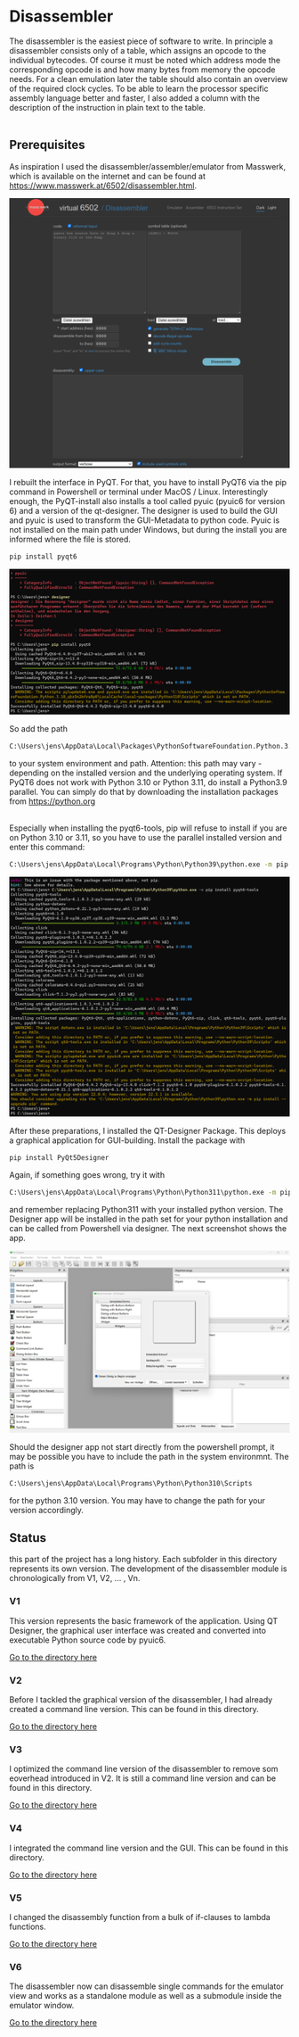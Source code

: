 # Disassembler
The disassembler is the easiest piece of software to write. In principle a disassembler consists only of a table, which assigns an opcode to the individual bytecodes. Of course it must be noted which address mode the corresponding opcode is and how many bytes from memory the opcode needs. For a clean emulation later the table should also contain an overview of the required clock cycles. To be able to learn the processor specific assembly language better and faster, I also added a column with the description of the instruction in plain text to the table.<br/><br/>

## Prerequisites 
As inspiration I used the disassembler/assembler/emulator from Masswerk, which is available on the internet and can be found at https://www.masswerk.at/6502/disassembler.html. 

![Masswerk_Disassembler](/images/masswerk-disassembler.png)

I rebuilt the interface in PyQT. For that, you have to install PyQT6 via the pip command in Powershell or terminal under MacOS / Linux. Interestingly enough, the PyQT-install also installs a tool called pyuic (pyuic6 for version 6) and a version of the qt-designer. The designer is used to build the GUI and pyuic is used to transform the GUI-Metadata to python code. Pyuic is not installed on the main path under Windows, but during the install you are informed where the file is stored.

```bash
pip install pyqt6
```

![PyQT_Install](/images/pyqt-install.png)

So add the path

```bash
C:\Users\jens\AppData\Local\Packages\PythonSoftwareFoundation.Python.3.10_qbz5n2kfra8p0\LocalCache\local-packages\Python310\Scripts
```

to your system environment and path. Attention: this path may vary - depending on the installed version and the underlying operating system. If PyQT6 does not work with Python 3.10 or Python 3.11, do install a Python3.9 parallel. You can simply do that by downloading the installation packages from https://python.org <br/><br/>

Especially when installing the pyqt6-tools, pip will refuse to install if you are on Python 3.10 or 3.11, so you have to use the parallel installed version and enter this command:

```bash
C:\Users\jens\AppData\Local\Programs\Python\Python39\python.exe -m pip install pyqt6-tools
```

![PyQT6_Tools_Install](/images/pyqt6-tools-39.png)

After these preparations, I installed the QT-Designer Package. This deploys a graphical application for GUI-building. Install the package with

```bash
pip install PyQt5Designer
```

Again, if something goes wrong, try it with

```bash
C:\Users\jens\AppData\Local\Programs\Python\Python311\python.exe -m pip install PyQt5Designer
```

and remember replacing Python311 with your installed python version. The Designer app will be installed in the path set for your python installation and can be called from Powershell via designer. The next screenshot shows the app.

![PyQT-Designer](/images/qt-designer.png)

Should the designer app not start directly from the powershell prompt, it may be possible you have to include the path in the system environmnt. The path is

```bash
C:\Users\jens\AppData\Local\Programs\Python\Python310\Scripts
```

for the python 3.10 version. You may have to change the path for your version accordingly.

## Status
this part of the project has a long history. Each subfolder in this directory represents its own version. The development of the disassembler module is chronologically from V1, V2, ... , Vn.

### V1
This version represents the basic framework of the application. Using QT Designer, the graphical user interface was created and converted into executable Python source code by pyuic6.

[Go to the directory here](https://github.com/jegali/CPyU/tree/main/Disassembler/v1)

### V2
Before I tackled the graphical version of the disassembler, I had already created a command line version. This can be found in this directory.

[Go to the directory here](https://github.com/jegali/CPyU/tree/main/Disassembler/v2)

### V3
I optimized the command line version of the disassembler to remove som eoverhead introduced in V2. It is still a command line version and can be found in this directory.

[Go to the directory here](https://github.com/jegali/CPyU/tree/main/Disassembler/v3)

### V4
I integrated the command line version and the GUI. This can be found in this directory.

[Go to the directory here](https://github.com/jegali/CPyU/tree/main/Disassembler/v4)

### V5
I changed the disassembly function from a bulk of if-clauses to lambda functions.

[Go to the directory here](https://github.com/jegali/CPyU/tree/main/Disassembler/v5)

### V6
The disassembler now can disassemble single commands for the emulator view and works as a standalone module as well as a submodule inside the emulator window.

[Go to the directory here](https://github.com/jegali/CPyU/tree/main/Disassembler/v6)
